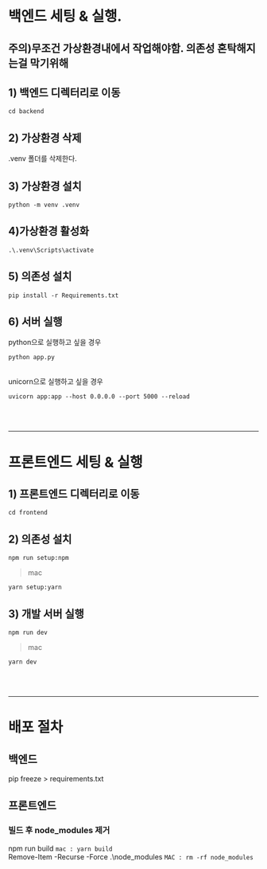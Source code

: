 # 백엔드 세팅 & 실행.

## 주의)무조건 가상환경내에서 작업해야함. 의존성 혼탁해지는걸 막기위해

## 1) 백엔드 디렉터리로 이동
```
cd backend
```

## 2) 가상환경 삭제
.venv 폴더를 삭제한다.

## 3) 가상환경 설치
```
python -m venv .venv
```

## 4)가상환경 활성화
```
.\.venv\Scripts\activate
```

## 5) 의존성 설치
```
pip install -r Requirements.txt
```
## 6) 서버 실행
python으로 실행하고 싶을 경우
```
python app.py
```
<br>
unicorn으로 실행하고 싶을 경우

```
uvicorn app:app --host 0.0.0.0 --port 5000 --reload
```

<br>
<br>

---

# 프론트엔드 세팅 & 실행

## 1) 프론트엔드 디렉터리로 이동
```
cd frontend
```
## 2) 의존성 설치
```
npm run setup:npm
```
> mac
```
yarn setup:yarn
```
## 3) 개발 서버 실행
```
npm run dev
```
> mac
```
yarn dev
```
<br>
<br>

---

# 배포 절차

## 백엔드

pip freeze > requirements.txt

## 프론트엔드

### 빌드 후 node_modules 제거

npm run build `mac : yarn build`<br>
Remove-Item -Recurse -Force .\node_modules `MAC : rm -rf node_modules`